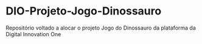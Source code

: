 # DIO-Projeto-Jogo-Dinossauro
Repositório voltado a alocar o projeto Jogo do Dinossauro da plataforma da Digital Innovation One  
